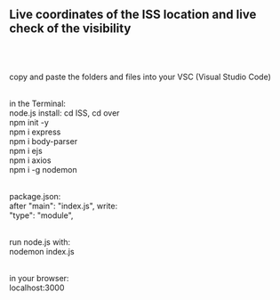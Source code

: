 <h2> Live coordinates of the ISS location and live check of the visibility </h2> <br> <br> 

copy and paste the folders and files into your VSC (Visual Studio Code) <br> <br>

in the Terminal: <br>
node.js install: cd ISS, cd over <br>
npm init -y <br>
npm i express <br>
npm i body-parser <br>
npm i ejs <br>
npm i axios <br>
npm i -g nodemon <br> <br>


package.json: <br>
after "main": "index.js", write: <br> 
"type": "module", <br> <br>


run node.js with: <br>
nodemon index.js <br> <br>

in your browser: <br>
localhost:3000
